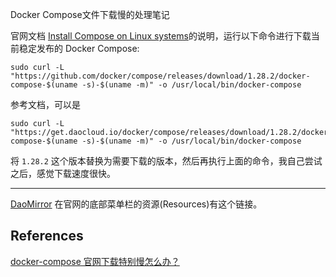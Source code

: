 Docker Compose文件下载慢的处理笔记

官网文档 [Install Compose on Linux systems](https://docs.docker.com/compose/install/#install-compose-on-linux-systems)的说明，运行以下命令进行下载当前稳定发布的 Docker Compose:

```
sudo curl -L "https://github.com/docker/compose/releases/download/1.28.2/docker-compose-$(uname -s)-$(uname -m)" -o /usr/local/bin/docker-compose
```

参考文档，可以是

```
sudo curl -L "https://get.daocloud.io/docker/compose/releases/download/1.28.2/docker-compose-$(uname -s)-$(uname -m)" -o /usr/local/bin/docker-compose
```

将 `1.28.2` 这个版本替换为需要下载的版本，然后再执行上面的命令，我自己尝试之后，感觉下载速度很快。

------

[DaoMirror](https://www.daocloud.io/mirror) 在官网的底部菜单栏的资源(Resources)有这个链接。

## References

[docker-compose 官网下载特别慢怎么办？](https://www.cnblogs.com/bigband/p/13515219.html)



